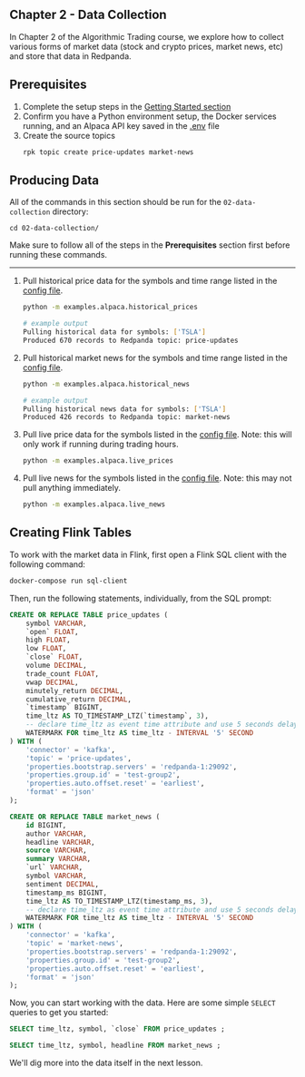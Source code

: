 ## Chapter 2 - Data Collection
In Chapter 2 of the Algorithmic Trading course, we explore how to collect various forms of market data (stock and crypto prices, market news, etc) and store that data in Redpanda.

## Prerequisites
1. Complete the setup steps in the [Getting Started section](../README.md#getting-started)
2. Confirm you have a Python environment setup, the Docker services running, and an Alpaca API key saved in the [.env](../.env) file
3. Create the source topics
    ```sh
    rpk topic create price-updates market-news
    ```

## Producing Data
All of the commands in this section should be run for the `02-data-collection` directory:

```
cd 02-data-collection/
````
Make sure to follow all of the steps in the **Prerequisites** section first before running these commands.
___
1. Pull historical price data for the symbols and time range listed in the [config file](config/__init__.py).
    ```sh
    python -m examples.alpaca.historical_prices
    
    # example output
    Pulling historical data for symbols: ['TSLA']
    Produced 670 records to Redpanda topic: price-updates
    ```

2. Pull historical market news for the symbols and time range listed in the [config file](config/__init__.py).

    ```sh
    python -m examples.alpaca.historical_news
    
    # example output
    Pulling historical news data for symbols: ['TSLA']
    Produced 426 records to Redpanda topic: market-news
    ```

3. Pull live price data for the symbols listed in the [config file](config/__init__.py). Note: this will only work if running during trading hours.

    ```sh
    python -m examples.alpaca.live_prices
    ```

4. Pull live news for the symbols listed in the [config file](config/__init__.py). Note: this may not pull anything immediately.

    ```sh
    python -m examples.alpaca.live_news
    ```
    
## Creating Flink Tables
To work with the market data in Flink, first open a Flink SQL client with the following command:

```sh
docker-compose run sql-client
```

Then, run the following statements, individually, from the SQL prompt:

```sql
CREATE OR REPLACE TABLE price_updates (
    symbol VARCHAR,
    `open` FLOAT,
    high FLOAT,
    low FLOAT,
    `close` FLOAT,
    volume DECIMAL,
    trade_count FLOAT,
    vwap DECIMAL,
    minutely_return DECIMAL,
    cumulative_return DECIMAL,
    `timestamp` BIGINT,
    time_ltz AS TO_TIMESTAMP_LTZ(`timestamp`, 3),
    -- declare time_ltz as event time attribute and use 5 seconds delayed watermark strategy
    WATERMARK FOR time_ltz AS time_ltz - INTERVAL '5' SECOND
) WITH (
    'connector' = 'kafka',
    'topic' = 'price-updates',
    'properties.bootstrap.servers' = 'redpanda-1:29092',
    'properties.group.id' = 'test-group2',
    'properties.auto.offset.reset' = 'earliest',
    'format' = 'json'
);

CREATE OR REPLACE TABLE market_news (
    id BIGINT,
    author VARCHAR,
    headline VARCHAR,
    source VARCHAR,
    summary VARCHAR,
    `url` VARCHAR,
    symbol VARCHAR,
    sentiment DECIMAL,
    timestamp_ms BIGINT,
    time_ltz AS TO_TIMESTAMP_LTZ(timestamp_ms, 3),
    -- declare time_ltz as event time attribute and use 5 seconds delayed watermark strategy
    WATERMARK FOR time_ltz AS time_ltz - INTERVAL '5' SECOND
) WITH (
    'connector' = 'kafka',
    'topic' = 'market-news',
    'properties.bootstrap.servers' = 'redpanda-1:29092',
    'properties.group.id' = 'test-group2',
    'properties.auto.offset.reset' = 'earliest',
    'format' = 'json'
);
```

Now, you can start working with the data. Here are some simple `SELECT` queries to get you started:


```sql
SELECT time_ltz, symbol, `close` FROM price_updates ;

SELECT time_ltz, symbol, headline FROM market_news ;
```

We'll dig more into the data itself in the next lesson.
